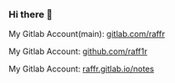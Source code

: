 ### Hi there 👋

My Gitlab Account(main): [gitlab.com/raffr](https://gitlab.com/raffr/)

My Gitlab Account: [github.com/raff1r](https://github.com/raff1r)

My Gitlab Account: [raffr.gitlab.io/notes](https://raffr.gitlab.io/notes/)

